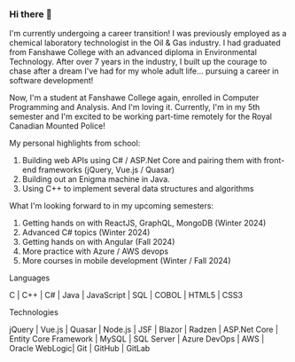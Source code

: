 ### Hi there 👋

<!--
**m-lynch91/m-lynch91** is a ✨ _special_ ✨ repository because its `README.md` (this file) appears on your GitHub profile.

Here are some ideas to get you started:

- 🔭 I’m currently working on ...
- 🌱 I’m currently learning ...
- 👯 I’m looking to collaborate on ...
- 🤔 I’m looking for help with ...
- 💬 Ask me about ...
- 📫 How to reach me: ...
- 😄 Pronouns: ...
- ⚡ Fun fact: ...
-->

I'm currently undergoing a career transition! I was previously employed as a chemical laboratory technologist in the Oil & Gas industry. I had graduated from Fanshawe College with an advanced diploma in Environmental Technology. After over 7 years in the industry, I built up the courage to chase after a dream I've had for my whole adult life... pursuing a career in software development!

Now, I'm a student at Fanshawe College again, enrolled in Computer Programming and Analysis. And I'm loving it. Currently, I'm in my 5th semester and I'm excited to be working part-time remotely for the Royal Canadian Mounted Police!

My personal highlights from school:
1. Building web APIs using C# / ASP.Net Core and pairing them with front-end frameworks (jQuery, Vue.js / Quasar)
2. Building out an Enigma machine in Java.
3. Using C++ to implement several data structures and algorithms

What I'm looking forward to in my upcoming semesters:
1. Getting hands on with ReactJS, GraphQL, MongoDB (Winter 2024)
2. Advanced C# topics (Winter 2024)
3. Getting hands on with Angular (Fall 2024)
4. More practice with Azure / AWS devops
5. More courses in mobile development (Winter / Fall 2024)

Languages

C | C++ | C# | Java | JavaScript | SQL | COBOL | HTML5 | CSS3

Technologies

jQuery | Vue.js | Quasar | Node.js | JSF | Blazor | Radzen | ASP.Net Core | Entity Core Framework | MySQL | SQL Server | Azure DevOps | AWS | Oracle WebLogic| Git | GitHub | GitLab
